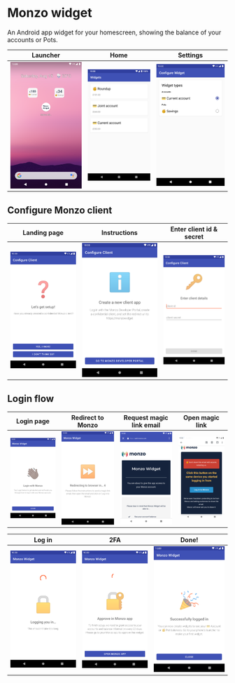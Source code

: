 # Monzo widget

An Android app widget for your homescreen, showing the balance of your accounts or Pots.

| Launcher | Home | Settings |
|---|---|---|
| ![launcher](images/preview.png) | ![home](images/home.png) | ![settings](images/settings.png) |

## Configure Monzo client

| Landing page | Instructions | Enter client id & secret |
|---|---|---|
| ![setup1](images/setup1.png) | ![setup2](images/setup2.png) | ![setup3](images/setup3.png) |

## Login flow

| Login page | Redirect to Monzo | Request magic link email | Open magic link |
|---|---|---|---|
| ![step1](images/login1.png) | ![step2](images/login2.png) | ![step3](images/login3.png) | ![step4](images/login4.png) |

| Log in | 2FA | Done! |
|---|---|---|
| ![step1](images/login5.png) | ![step2](images/login6.png) | ![step3](images/login7.png) |
